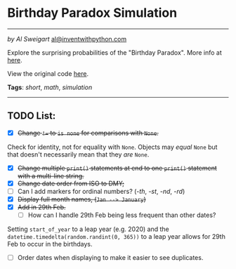 # Birthday Paradox Simulation
___
_by Al Sweigart_ [al@inventwithpython.com](mailto:al@inventwithpython.com)

Explore the surprising probabilities of the "Birthday Paradox".
More info at [here](https://en.wikipedia.org/wiki/Birthday_problem).

View the original code [here](https://nostarch.com/big-book-small-python-projects).

**Tags**: _short_, _math_, _simulation_
___

## TODO List:
* [x] ~~Change `!=` to `is none` for comparisons with `None`.~~

Check for identity, not for equality with `None`. Objects may _equal_ `None` but that doesn't necessarily mean
that they _are_ `None`.

* [x] ~~Change multiple `print()` statements at end to one `print()` statement with a multi-line string.~~
* [x] ~~Change date order from ISO to DMY;~~ 
* [ ] Can I add markers for ordinal numbers? (-_th_, -_st_, -_nd_, -_rd_)
* [x] ~~Display full month names, (`Jan --> January`)~~
* [x] ~~Add in 29th Feb.~~ 
  * [ ] How can I handle 29th Feb being less frequent than other dates?

Setting `start_of_year` to a leap year (e.g. 2020) and the `datetime.timedelta(random.randint(0, 365))`
to a leap year allows for 29th Feb to occur in the birthdays.

* [ ] Order dates when displaying to make it easier to see duplicates.

